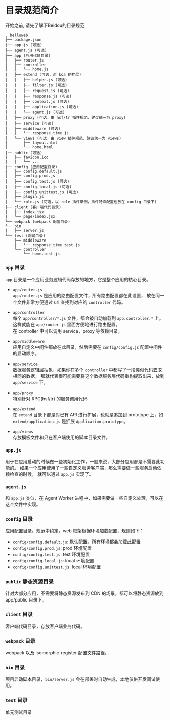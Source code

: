 # 目录规范简介  

开始之前, 请先了解下Beidou的目录规范

```  
. helloweb
├── package.json
├── app.js (可选)
├── agent.js (可选)
├── app (应用代码目录)
|   ├── router.js
│   ├── controller
│   │   └── home.js
|   ├── extend (可选，对 koa 的扩展)
│   |   ├── helper.js (可选)
│   |   ├── filter.js (可选)
│   |   ├── request.js (可选)
│   |   ├── response.js (可选)
│   |   ├── context.js (可选)
│   |   ├── application.js (可选)
│   |   └── agent.js (可选)
│   ├── proxy (可选，由 hsf/tr 插件规范，建议统一为 proxy)
│   ├── service (可选)
│   ├── middleware (可选)
│   │   └── response_time.js
│   └── views (可选，由 view 插件规范，建议统一为 views)
|       ├── layout.html
│       └── home.html
|── public (可选)
|   ├── favicon.ico
|   |   └── ...
├── config (应用配置目录)
|   ├── config.default.js
│   ├── config.prod.js
|   ├── config.test.js (可选)
|   ├── config.local.js (可选)
|   ├── config.unittest.js (可选)
│   ├── plugin.js
│   └── role.js (可选，以 role 插件举例，插件特殊配置也放在 config 目录下)
├── client (客户端代码目录)
|   ├── index.jsx
|   └── page/index.jsx
└── webpack (webpack 配置目录)
└── bin  
|   ├── server.js 
└── test (测试目录)
    ├── middleware
    |   └── response_time.test.js
    └── controller
        └── home.test.js
```  

### `app` 目录  
`app` 目录是一个应用业务逻辑代码存放的地方，它是整个应用的核心目录。  

* `app/router.js`  
`app/router.js` 是应用的路由配置文件，所有路由配置都在此设置， 放在同一个文件非常方便通过 url 查找到对应的 `controller` 代码。  

* `app/controller`  
每个 `app/controller/*.js` 文件，都会被自动加载到 `app.controller.*` 上。 这样就能在 `app/router.js` 里面方便地进行路由配置。  
在 controller 中可以调用 service，proxy 等依赖目录。  

* `app/middleware`  
应用自定义中间件都放在此目录，然后需要在 `config/config.js` 配置中间件的启动顺序。  

* `app/service`  
数据服务逻辑层抽象，如果你在多个 `controller` 中都写了一段类似代码去取相同的数据， 那就代表很可能需要将这个数据服务层代码重构提取出来，放到  `app/service` 下。  

* `app/proxy`  
特别针对 RPC(hsf/tr) 的服务调用代码  

* `app/extend`  
在 `extend` 目录下都是对已有 API 进行扩展，也就是追加到 prototype 上，如 `extend/application.js` 是扩展 `Application.prototype`。

* `app/views`  
存放模板文件和只在客户端使用的脚本目录文件。  

### `app.js`  
用于在应用启动的时候做一些初始化工作，一般来说，大部分应用都是不需要此功能的。 如果一个应用使用了一些自定义服务客户端，那么需要做一些服务启动依赖检查的时候， 就可以通过 `app.js` 实现了。    

### `agent.js`  
和 `app.js` 类似，在 Agent Worker 进程中，如果需要做一些自定义处理，可以在这个文件中实现。  

### `config` 目录  
应用配置目录。规范中约定，web 框架根据环境加载配置，规则如下：  
* `config/config.default.js`: 默认配置，所有环境都会加载此配置
* `config/config.prod.js`: prod 环境配置
* `config/config.test.js`: test 环境配置
* `config/config.local.js`: local 环境配置
* `config/config.unittest.js`: local 环境配置  

### `public` 静态资源目录
针对大部分应用，不需要将静态资源发布到 CDN 的场景，都可以将静态资源放到 app/public 目录下。

### `client` 目录  
客户端代码目录，存放客户端业务代码。  

### `webpack` 目录  
webpack 以及 isomorphic-register 配置文件路径。

### `bin` 目录  
项目启动脚本目录，`bin/server.js` 会在部署时自动生成，本地仅供开发调试使用。  

### `test` 目录  
单元测试目录

